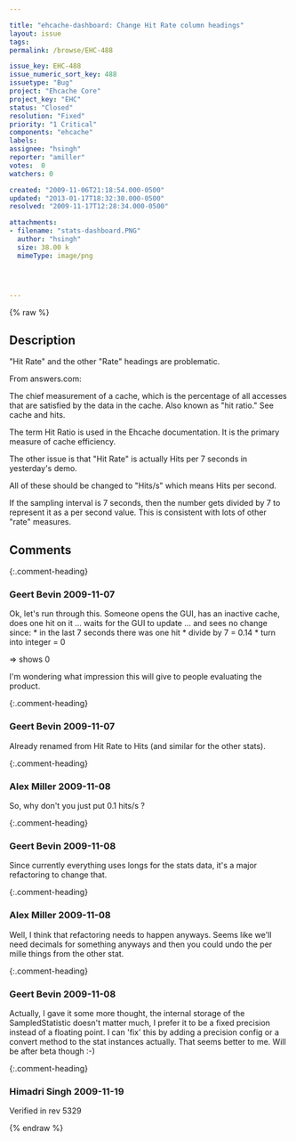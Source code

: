 ```yaml
---

title: "ehcache-dashboard: Change Hit Rate column headings"
layout: issue
tags: 
permalink: /browse/EHC-488

issue_key: EHC-488
issue_numeric_sort_key: 488
issuetype: "Bug"
project: "Ehcache Core"
project_key: "EHC"
status: "Closed"
resolution: "Fixed"
priority: "1 Critical"
components: "ehcache"
labels: 
assignee: "hsingh"
reporter: "amiller"
votes:  0
watchers: 0

created: "2009-11-06T21:18:54.000-0500"
updated: "2013-01-17T18:32:30.000-0500"
resolved: "2009-11-17T12:28:34.000-0500"

attachments:
- filename: "stats-dashboard.PNG"
  author: "hsingh"
  size: 38.00 k
  mimeType: image/png




---
```


{% raw %}

## Description

<div markdown="1" class="description">

"Hit Rate" and the other "Rate" headings are problematic. 

From answers.com:

The chief measurement of a cache, which is the percentage of all accesses that are satisfied by the data in the cache. Also known as "hit ratio." See cache and hits.

The term Hit Ratio is used in the Ehcache documentation. It is the primary measure of cache efficiency.

The other issue is that "Hit Rate" is actually Hits per 7 seconds in yesterday's demo.

All of these should be changed to "Hits/s" which means Hits per second.

If the sampling interval is 7 seconds, then the number gets divided by 7 to represent it as a per second value. This is consistent with lots of other "rate" measures.


</div>

## Comments


{:.comment-heading}
### **Geert Bevin** <span class="date">2009-11-07</span>

<div markdown="1" class="comment">

Ok, let's run through this. Someone opens the GUI, has an inactive cache, does one hit on it ... waits for the GUI to update ... and sees no change since:
\* in the last 7 seconds there was one hit
\* divide by 7 = 0.14
\* turn into integer = 0

=> shows 0

I'm wondering what impression this will give to people evaluating the product.

</div>


{:.comment-heading}
### **Geert Bevin** <span class="date">2009-11-07</span>

<div markdown="1" class="comment">

Already renamed from Hit Rate to Hits (and similar for the other stats).

</div>


{:.comment-heading}
### **Alex Miller** <span class="date">2009-11-08</span>

<div markdown="1" class="comment">

So, why don't you just put 0.1 hits/s ?

</div>


{:.comment-heading}
### **Geert Bevin** <span class="date">2009-11-08</span>

<div markdown="1" class="comment">

Since currently everything uses longs for the stats data, it's a major refactoring to change that.

</div>


{:.comment-heading}
### **Alex Miller** <span class="date">2009-11-08</span>

<div markdown="1" class="comment">

Well, I think that refactoring needs to happen anyways.  Seems like we'll need decimals for something anyways and then you could undo the per mille things from the other stat.

</div>


{:.comment-heading}
### **Geert Bevin** <span class="date">2009-11-08</span>

<div markdown="1" class="comment">

Actually, I gave it some more thought, the internal storage of the SampledStatistic doesn't matter much, I prefer it to be a fixed precision instead of a floating point. I can 'fix' this by adding a precision config or a convert method to the stat instances actually. That seems better to me. Will be after beta though :-)

</div>


{:.comment-heading}
### **Himadri Singh** <span class="date">2009-11-19</span>

<div markdown="1" class="comment">

Verified in rev  5329

</div>



{% endraw %}

